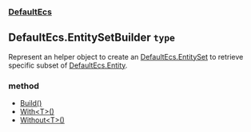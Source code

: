 ### [DefaultEcs](./DefaultEcs 'DefaultEcs')
## DefaultEcs.EntitySetBuilder `type`
Represent an helper object to create an [DefaultEcs.EntitySet](./DefaultEcs-EntitySet 'DefaultEcs.EntitySet') to retrieve specific subset of [DefaultEcs.Entity](./DefaultEcs-Entity 'DefaultEcs.Entity').
### method
- [Build()](./DefaultEcs-EntitySetBuilder-Build() 'DefaultEcs.EntitySetBuilder.Build()')
- [With&lt;T&gt;()](./DefaultEcs-EntitySetBuilder-With-T-() 'DefaultEcs.EntitySetBuilder.With&lt;T&gt;()')
- [Without&lt;T&gt;()](./DefaultEcs-EntitySetBuilder-Without-T-() 'DefaultEcs.EntitySetBuilder.Without&lt;T&gt;()')
